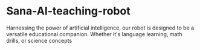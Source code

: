 # Sana-AI-teaching-robot
Harnessing the power of artificial intelligence, our robot is designed to be a versatile educational companion. Whether it's language learning, math drills, or science concepts
